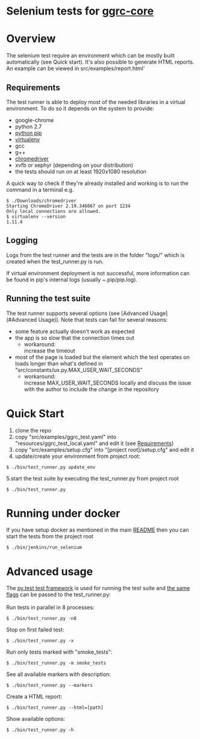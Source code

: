 # Selenium tests for [ggrc-core](https://github.com/google/ggrc-core)

# Overview
The selenium test require an environment which can be mostly built
automatically (see Quick start). It's also possible to generate HTML reports.
 An example can be viewed in src/examples/report.html'

## Requirements
The test runner is able to deploy most of the needed libraries in a virtual
environment. To do so it depends on the system to provide:
* google-chrome
* python 2.7
* [python pip](https://pip.pypa.io/en/latest/installing/)
* [virtualenv](https://virtualenv.pypa.io/en/latest/installation.html)
* gcc
* g++
* [chromedriver](https://sites.google.com/a/chromium.org/chromedriver/downloads)
* xvfb or xephyr (depending on your distribution)
* the tests should run on at least 1920x1080 resolution

A quick way to check if they're already installed and working is to run
the command in a terminal e.g. <br />
```
$ ./Downloads/chromedriver
Starting ChromeDriver 2.19.346067 on port 1234
Only local connections are allowed.
$ virtualenv --version
1.11.4
```

## Logging
Logs from the test runner and the tests are in the folder "logs/" which
is created when the test_runner.py is run.

If virtual environment deployment is not successful, more
information can be found in pip's internal logs (usually ~.pip/pip.log).

## Running the test suite
The test runner supports several options (see [Advanced Usage](#Advanced Usage)).
Note that tests can fail for several reasons:
* some feature actually doesn't work as expected
* the app is so slow that the connection times out
  * workaround: <br />increase the timeout
* most of the page is loaded but the element which the test operates on loads
longer than what's defined in "src/constants/ux.py.MAX_USER_WAIT_SECONDS"
  * workaround: <br />
  increase MAX_USER_WAIT_SECONDS locally and discuss the issue with the author
  to include the change in the repository

# Quick Start
1. clone the repo
2. copy "src/examples/ggrc_test.yaml" into "resources/ggrc_test_local.yaml" and
edit it (see [Requirements](#Requirements))
3. copy "src/examples/setup.cfg" into "[project root]/setup.cfg" and edit it
4. update/create your environment from project root:
```
$ ./bin/test_runner.py update_env
```
5.start the test suite by executing the test_runner.py from project root
```
$ ./bin/test_runner.py
```

# Running under docker
If you have setup docker as mentioned in the main [README](https://github.com/google/ggrc-core/blob/develop/README.md)
then you can start the tests from the project root
```
$ ./bin/jenkins/run_selenium
```

# Advanced usage
The [py.test test framework](http://pytest.org/latest//)
is used for running the test suite and [the same flags](https://pytest.org/latest/usage.html)
can be passed to the test_runner.py:<br /><br />
Run tests in parallel in 8 processes:
```
$ ./bin/test_runner.py -n8
```
Stop on first failed test:
```
$ ./bin/test_runner.py -x
```
Run only tests marked with "smoke_tests":
```
$ ./bin/test_runner.py -m smoke_tests
```
See all available markers with description:
```
$ ./bin/test_runner.py --markers
```
Create a HTML report:
```
$ ./bin/test_runner.py --html=[path]
```
Show available options:
```
$ ./bin/test_runner.py -h
```